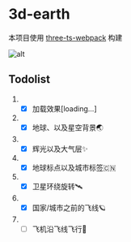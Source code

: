 # 3d-earth
本项目使用 [three-ts-webpack](https://github.com/GhostCatcg/three-ts-webpack) 构建

![alt](./3d-earth.png)
## Todolist
1. - [x] 加载效果[loading...]
2. - [x] 地球、以及星空背景🌏
3. - [x] 辉光以及大气层✨
4. - [x] 地球标点以及城市标签🇨🇳
5. - [x] 卫星环绕旋转🛰
6. - [x] 国家/城市之前的飞线🪐
7. - [ ] 飞机沿飞线飞行🛫
